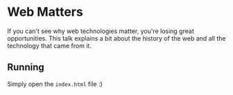 # Web Matters

If you can't see why web technologies matter, you're losing great opportunities. This talk explains a bit about the history of the web and all the technology that came from it.

## Running

Simply open the `index.html` file :)

